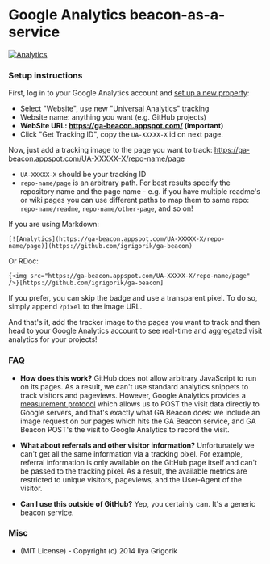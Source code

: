 # Google Analytics beacon-as-a-service

[![Analytics](https://ga-beacon.appspot.com/UA-71196-10/ga-beacon/readme)](https://github.com/igrigorik/ga-beacon)


### Setup instructions

First, log in to your Google Analytics account and [set up a new property](https://support.google.com/analytics/answer/1042508?hl=en):

* Select "Website", use new "Universal Analytics" tracking
* Website name: anything you want (e.g. GitHub projects)
* **WebSite URL: https://ga-beacon.appspot.com/ (important)**
* Click "Get Tracking ID", copy the `UA-XXXXX-X` id on next page.

Now, just add a tracking image to the page you want to track: https://ga-beacon.appspot.com/UA-XXXXX-X/repo-name/page

* `UA-XXXXX-X` should be your tracking ID
* `repo-name/page` is an arbitrary path. For best results specify the repository name and the page name - e.g. if you have multiple readme's or wiki pages you can use different paths to map them to same repo: `repo-name/readme`, `repo-name/other-page`, and so on!

If you are using Markdown:

```
[![Analytics](https://ga-beacon.appspot.com/UA-XXXXX-X/repo-name/page)](https://github.com/igrigorik/ga-beacon)
```

Or RDoc:

```
{<img src="https://ga-beacon.appspot.com/UA-XXXXX-X/repo-name/page" />}[https://github.com/igrigorik/ga-beacon]
```

If you prefer, you can skip the badge and use a transparent pixel. To do so, simply append `?pixel` to the image URL. 

And that's it, add the tracker image to the pages you want to track and then head to your Google Analytics account to see real-time and aggregated visit analytics for your projects!


### FAQ

- **How does this work?** GitHub does not allow arbitrary JavaScript to run on its pages. As a result, we can't use standard analytics snippets to track visitors and pageviews. However, Google Analytics provides a [measurement protocol](https://developers.google.com/analytics/devguides/collection/protocol/v1/devguide) which allows us to POST the visit data directly to Google servers, and that's exactly what GA Beacon does: we include an image request on our pages which hits the GA Beacon service, and GA Beacon POST's the visit to Google Analytics to record the visit.

- **What about referrals and other visitor information?** Unfortunately we can't get all the same information via a tracking pixel. For example, referral information is only available on the GitHub page itself and can't be passed to the tracking pixel. As a result, the available metrics are restricted to unique visitors, pageviews, and the User-Agent of the visitor.

- **Can I use this outside of GitHub?** Yep, you certainly can. It's a generic beacon service.


### Misc

* (MIT License) - Copyright (c) 2014 Ilya Grigorik

